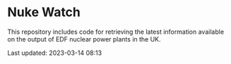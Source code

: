 # Nuke Watch

This repository includes code for retrieving the latest information available on the output of EDF nuclear power plants in the UK.

Last updated: 2023-03-14 08:13